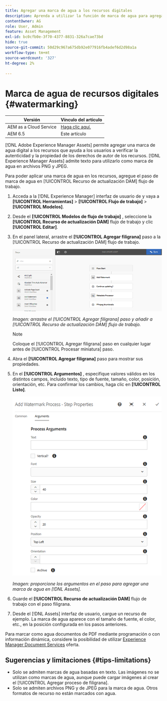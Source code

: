 ```yaml
---
title: Agregar una marca de agua a los recursos digitales
description: Aprenda a utilizar la función de marca de agua para agregar una marca de agua digital a los recursos.
contentOwner: AG
role: User, Admin
feature: Asset Management
exl-id: bc0cfb0e-3f70-4377-8831-326a7cae73bd
hide: true
source-git-commit: 50d29c967a675db92e077916fb4adef6d2d98a1a
workflow-type: tm+mt
source-wordcount: '327'
ht-degree: 2%

---
```


# Marca de agua de recursos digitales {#watermarking}

| Versión | Vínculo del artículo |
| -------- | ---------------------------- |
| AEM as a Cloud Service | [Haga clic aquí.](https://experienceleague.adobe.com/docs/experience-manager-cloud-service/content/assets/manage/watermark-assets.html?lang=en) |
| AEM 6.5 | Este artículo |

[!DNL Adobe Experience Manager Assets] permite agregar una marca de agua digital a los recursos que ayuda a los usuarios a verificar la autenticidad y la propiedad de los derechos de autor de los recursos. [!DNL Experience Manager Assets] admite texto para utilizarlo como marca de agua en archivos PNG y JPEG.

Para poder aplicar una marca de agua en los recursos, agregue el paso de marca de agua en [!UICONTROL Recurso de actualización DAM] flujo de trabajo.

1. Acceda a la [!DNL Experience Manager] interfaz de usuario de y vaya a **[!UICONTROL Herramientas]** > **[!UICONTROL Flujo de trabajo]** > **[!UICONTROL Modelos]**.
1. Desde el **[!UICONTROL Modelos de flujo de trabajo]** , seleccione la **[!UICONTROL Recurso de actualización DAM]** flujo de trabajo y clic **[!UICONTROL Editar]**.

1. En el panel lateral, arrastre el **[!UICONTROL Agregar filigrana]** paso a la [!UICONTROL Recurso de actualización DAM] flujo de trabajo.

   ![Arrastre el [!UICONTROL Agregar filigrana] paso y añadir a [!UICONTROL Recurso de actualización DAM] workflow](assets/add_watermark_step_aem_assets.png)

   *Imagen: arrastre el [!UICONTROL Agregar filigrana] paso y añadir a [!UICONTROL Recurso de actualización DAM] flujo de trabajo.*

   >[!NOTE]
   >
   >Coloque el [!UICONTROL Agregar filigrana] paso en cualquier lugar antes de [!UICONTROL Procesar miniatura] paso.

1. Abra el **[!UICONTROL Agregar filigrana]** paso para mostrar sus propiedades.
1. En el **[!UICONTROL Argumentos]** , especifique valores válidos en los distintos campos, incluido texto, tipo de fuente, tamaño, color, posición, orientación, etc. Para confirmar los cambios, haga clic en **[!UICONTROL Listo]**.

   ![Proporcione los argumentos en el paso para agregar una marca de agua en [!DNL Assets]](assets/arguments_add_watermark_aem_assets.png)

   *Imagen: proporcione los argumentos en el paso para agregar una marca de agua en [!DNL Assets].*

1. Guarde el **[!UICONTROL Recurso de actualización DAM]** flujo de trabajo con el paso filigrana.
1. Desde el [!DNL Assets] interfaz de usuario, cargue un recurso de ejemplo. La marca de agua aparece con el tamaño de fuente, el color, etc., en la posición configurada en los pasos anteriores.

Para marcar como agua documentos de PDF mediante programación o con información dinámica, considere la posibilidad de utilizar [Experience Manager Document Services](/help/forms/using/overview-aem-document-services.md) oferta.

## Sugerencias y limitaciones {#tips-limitations}

* Solo se admiten marcas de agua basadas en texto. Las imágenes no se utilizan como marcas de agua, aunque puede cargar imágenes al crear el [!UICONTROL Agregar proceso de filigrana].
* Solo se admiten archivos PNG y de JPEG para la marca de agua. Otros formatos de recurso no están marcados con agua.
